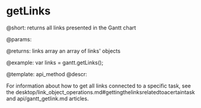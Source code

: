 getLinks
=============
@short: returns all links presented in the Gantt chart
	

@params:


@returns:
links	array 	an array of links' objects 

@example:
var links = gantt.getLinks();


@template:	api_method
@descr:

For information about how to get all links connected to a specific task, see the desktop/link_object_operations.md#gettingthelinksrelatedtoacertaintask and api/gantt_getlink.md articles.